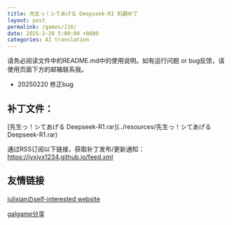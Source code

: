 ```yaml
---
title: 先生っ！シてあげる Deepseek-R1 机翻补丁
layout: post
permalink: /games/116/
date: 2025-2-20 5:00:00 +0800
categories: AI translation
---
```



请务必阅读文件中的README.md中的使用说明。如有运行问题 or bug反馈，请使用页面下方的邮箱联系我。

- 20250220 修正bug

## 补丁文件：

[先生っ！シてあげる Deepseek-R1.rar](../resources/先生っ！シてあげる Deepseek-R1.rar)

 

通过RSS订阅以下链接，获取补丁发布/更新通知：https://jyxjyx1234.github.io/feed.xml

## 友情链接

[julixianのself-interested website](https://julixian-siw.worldsystem.top/) 

[galgame分享](https://t.me/galgpt)
